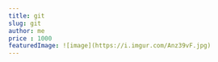 ```yaml
---
title: git
slug: git
author: me
price : 1000
featuredImage: ![image](https://i.imgur.com/Anz39vF.jpg)
---
```

